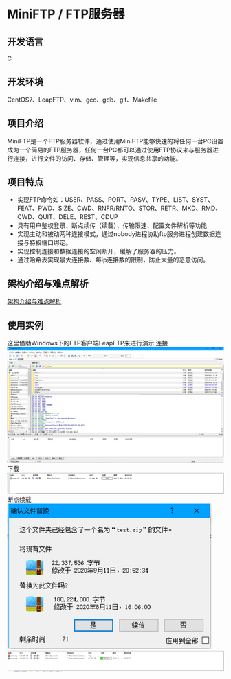 # MiniFTP / FTP服务器
## 开发语言
C
## 开发环境
CentOS7、LeapFTP、vim、gcc、gdb、git、Makefile
## 项目介绍
MiniFTP是一个FTP服务器软件，通过使用MiniFTP能够快速的将任何一台PC设置成为一个简易的FTP服务器，任何一台PC都可以通过使用FTP协议来与服务器进行连接，进行文件的访问、存储、管理等，实现信息共享的功能。
## 项目特点
- 实现FTP命令如：USER、PASS、PORT、PASV、TYPE、LIST、SYST、FEAT、PWD、SIZE、CWD、RNFR/RNTO、STOR、RETR、MKD、RMD、CWD、QUIT、DELE、REST、CDUP
- 具有用户鉴权登录、断点续传（续载）、传输限速、配置文件解析等功能
- 实现主动和被动两种连接模式，通过nobody进程协助ftp服务进程创建数据连接与特权端口绑定。
- 实现控制连接和数据连接的空闲断开，缓解了服务器的压力。
- 通过哈希表实现最大连接数、每ip连接数的限制，防止大量的恶意访问。
## 架构介绍与难点解析
[架构介绍与难点解析](https://github.com/HONGYU-LEE/MiniFTP/blob/master/doc/%E6%9E%B6%E6%9E%84%E4%BB%8B%E7%BB%8D%E5%92%8C%E9%9A%BE%E7%82%B9%E5%88%86%E6%9E%90.md)
## 使用实例
这里借助Windows下的FTP客户端LeapFTP来进行演示
连接
![image](https://github.com/HONGYU-LEE/MiniFTP/blob/master/doc/1.png)
下载
![image](https://github.com/HONGYU-LEE/MiniFTP/blob/master/doc/2.png)
断点续载
![image](https://github.com/HONGYU-LEE/MiniFTP/blob/master/doc/3.png)
![image](https://github.com/HONGYU-LEE/MiniFTP/blob/master/doc/4.png)
